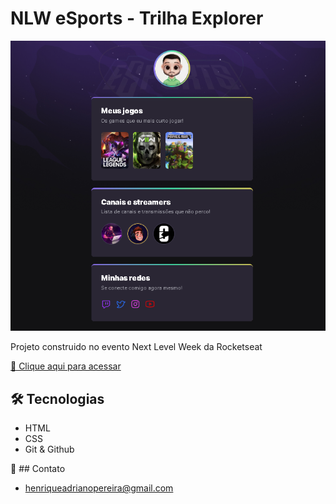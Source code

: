 # NLW eSports - Trilha Explorer
![preview](./.github/preview.png)

Projeto construido no evento Next Level Week da Rocketseat

[🔗 Clique aqui para acessar](https://henriqueapereira.github.io/nlw-esports-explorer/)

## 🛠️ Tecnologias

- HTML
- CSS
- Git & Github

📧 ## Contato
- henriqueadrianopereira@gmail.com



